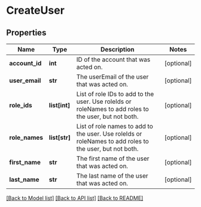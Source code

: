 # CreateUser

## Properties
Name | Type | Description | Notes
------------ | ------------- | ------------- | -------------
**account_id** | **int** | ID of the account that was acted on. | [optional] 
**user_email** | **str** | The userEmail of the user that was acted on. | [optional] 
**role_ids** | **list[int]** | List of role IDs to add to the user. Use roleIds or roleNames to add roles to the user, but not both. | [optional] 
**role_names** | **list[str]** | List of role names to add to the user. Use roleIds or roleNames to add roles to the user, but not both. | [optional] 
**first_name** | **str** | The first name of the user that was acted on. | [optional] 
**last_name** | **str** | The last name of the user that was acted on. | [optional] 

[[Back to Model list]](../README.md#documentation-for-models) [[Back to API list]](../README.md#documentation-for-api-endpoints) [[Back to README]](../README.md)

